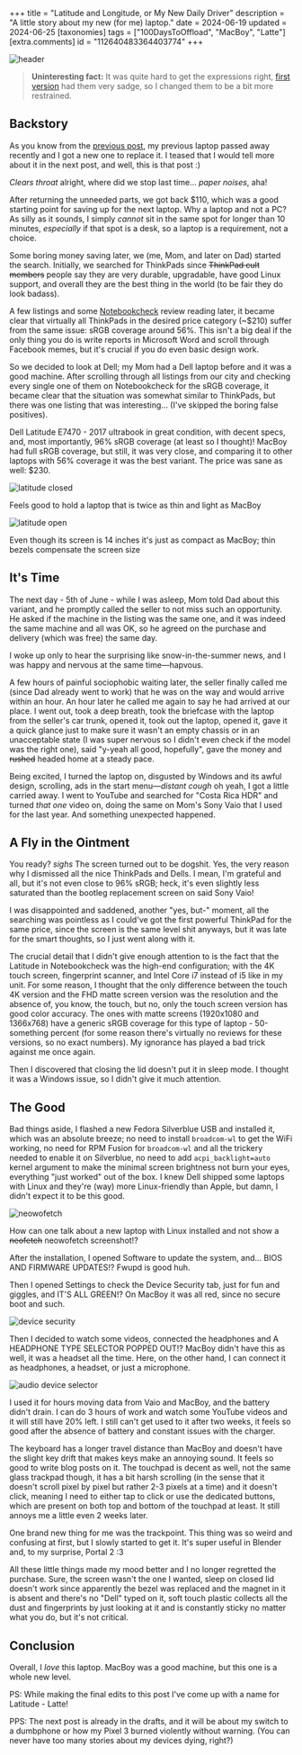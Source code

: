 +++
title = "Latitude and Longitude, or My New Daily Driver"
description = "A little story about my new (for me) laptop."
date = 2024-06-19
updated = 2024-06-25
[taxonomies]
tags = ["100DaysToOffload", "MacBoy", "Latte"]
[extra.comments]
id = "112640483364403774"
+++

![header](header.png)

> **Uninteresting fact:** It was quite hard to get the expressions right, [first version](https://codeberg.org/daudix/website/src/commit/e39dd708a4d39012ce54f23673cb13460210bc75/content/blog/not-that-latitude/header.png) had them very sadge, so I changed them to be a bit more restrained.

## Backstory

As you know from the [previous post](@/blog/macboy-chronicles/index.md), my previous laptop passed away recently and I got a new one to replace it. I teased that I would tell more about it in the next post, and well, this is that post :)

*Clears throat* alright, where did we stop last time... *paper noises*, aha!

After returning the unneeded parts, we got back $110, which was a good starting point for saving up for the next laptop. Why a laptop and not a PC? As silly as it sounds, I simply *cannot* sit in the same spot for longer than 10 minutes, *especially* if that spot is a desk, so a laptop is a requirement, not a choice.

Some boring money saving later, we (me, Mom, and later on Dad) started the search. Initially, we searched for ThinkPads since ~~ThinkPad cult members~~ people say they are very durable, upgradable, have good Linux support, and overall they are the best thing in the world (to be fair they do look badass).

A few listings and some [Notebookcheck](https://www.notebookcheck.net) review reading later, it became clear that virtually all ThinkPads in the desired price category (~$210) suffer from the same issue: sRGB coverage around 56%. This isn't a big deal if the only thing you do is write reports in Microsoft Word and scroll through Facebook memes, but it's crucial if you do even basic design work.

So we decided to look at Dell; my Mom had a Dell laptop before and it was a good machine. After scrolling through all listings from our city and checking every single one of them on Notebookcheck for the sRGB coverage, it became clear that the situation was somewhat similar to ThinkPads, but there was one listing that was interesting... (I've skipped the boring false positives).

Dell Latitude E7470 - 2017 ultrabook in great condition, with decent specs, and, most importantly, 96% sRGB coverage (at least so I thought)! MacBoy had full sRGB coverage, but still, it was very close, and comparing it to other laptops with 56% coverage it was the best variant. The price was sane as well: $230.

![latitude closed](./latitude-closed.jpg)
<figcaption>Feels good to hold a laptop that is twice as thin and light as MacBoy</figcaption>

![latitude open](./latitude-open.jpg)
<figcaption>Even though its screen is 14 inches it's just as compact as MacBoy; thin bezels compensate the screen size</figcaption>

## It's Time

The next day - 5th of June - while I was asleep, Mom told Dad about this variant, and he promptly called the seller to not miss such an opportunity. He asked if the machine in the listing was the same one, and it was indeed the same machine and all was OK, so he agreed on the purchase and delivery (which was free) the same day.

I woke up only to hear the surprising like snow-in-the-summer news, and I was happy and nervous at the same time—hapvous.

A few hours of painful sociophobic waiting later, the seller finally called me (since Dad already went to work) that he was on the way and would arrive within an hour. An hour later he called me again to say he had arrived at our place. I went out, took a deep breath, took the briefcase with the laptop from the seller's car trunk, opened it, took out the laptop, opened it, gave it a quick glance just to make sure it wasn't an empty chassis or in an unacceptable state (I was super nervous so I didn't even check if the model was the right one), said "y-yeah all good, hopefully", gave the money and ~~rushed~~ headed home at a steady pace.

Being excited, I turned the laptop on, disgusted by Windows and its awful design, scrolling, ads in the start menu—*distant cough* oh yeah, I got a little carried away. I went to YouTube and searched for "Costa Rica HDR" and turned *that one* video on, doing the same on Mom's Sony Vaio that I used for the last year. And something unexpected happened.

## A Fly in the Ointment

You ready? *sighs* The screen turned out to be dogshit. Yes, the very reason why I dismissed all the nice ThinkPads and Dells. I mean, I'm grateful and all, but it's not even close to 96% sRGB; heck, it's even slightly less saturated than the bootleg replacement screen on said Sony Vaio!

I was disappointed and saddened, another "yes, but-" moment, all the searching was pointless as I could've got the first powerful ThinkPad for the same price, since the screen is the same level shit anyways, but it was late for the smart thoughts, so I just went along with it.

The crucial detail that I didn't give enough attention to is the fact that the Latitude in Notebookcheck was the high-end configuration; with the 4K touch screen, fingerprint scanner, and Intel Core i7 instead of i5 like in my unit. For some reason, I thought that the only difference between the touch 4K version and the FHD matte screen version was the resolution and the absence of, you know, the touch, but no, only the touch screen version has good color accuracy. The ones with matte screens (1920x1080 and 1366x768) have a generic sRGB coverage for this type of laptop - 50-something percent (for some reason there's virtually no reviews for these versions, so no exact numbers). My ignorance has played a bad trick against me once again.

Then I discovered that closing the lid doesn't put it in sleep mode. I thought it was a Windows issue, so I didn't give it much attention.

## The Good

Bad things aside, I flashed a new Fedora Silverblue USB and installed it, which was an absolute breeze; no need to install `broadcom-wl` to get the WiFi working, no need for RPM Fusion for `broadcom-wl` and all the trickery needed to enable it on Silverblue, no need to add `acpi_backlight=auto` kernel argument to make the minimal screen brightness not burn your eyes, everything "just worked" out of the box. I knew Dell shipped some laptops with Linux and they're (way) more Linux-friendly than Apple, but damn, I didn't expect it to be this good.

![neowofetch](neowofetch.png#transparent)
<figcaption>How can one talk about a new laptop with Linux installed and not show a <del>neofetch</del> neowofetch screenshot!?</figcaption>

After the installation, I opened Software to update the system, and... BIOS AND FIRMWARE UPDATES!? Fwupd is good huh.

Then I opened Settings to check the Device Security tab, just for fun and giggles, and IT'S ALL GREEN!? On MacBoy it was all red, since no secure boot and such.

![device security](device-security.png#transparent)

Then I decided to watch some videos, connected the headphones and A HEADPHONE TYPE SELECTOR POPPED OUT!? MacBoy didn't have this as well, it was a headset all the time. Here, on the other hand, I can connect it as headphones, a headset, or just a microphone.

![audio device selector](audio-device-selector.png)

I used it for hours moving data from Vaio and MacBoy, and the battery didn't drain. I can do 3 hours of work and watch some YouTube videos and it will still have 20% left. I still can't get used to it after two weeks, it feels so good after the absence of battery and constant issues with the charger.

The keyboard has a longer travel distance than MacBoy and doesn't have the slight key drift that makes keys make an annoying sound. It feels so good to write blog posts on it. The touchpad is decent as well, not the same glass trackpad though, it has a bit harsh scrolling (in the sense that it doesn't scroll pixel by pixel but rather 2-3 pixels at a time) and it doesn't click, meaning I need to either tap to click or use the dedicated buttons, which are present on both top and bottom of the touchpad at least. It still annoys me a little even 2 weeks later.

One brand new thing for me was the trackpoint. This thing was so weird and confusing at first, but I slowly started to get it. It's super useful in Blender and, to my surprise, Portal 2 :3

All these little things made my mood better and I no longer regretted the purchase. Sure, the screen wasn't the one I wanted, sleep on closed lid doesn't work since apparently the bezel was replaced and the magnet in it is absent and there's no "Dell" typed on it, soft touch plastic collects all the dust and fingerprints by just looking at it and is constantly sticky no matter what you do, but it's not critical.

## Conclusion

Overall, I *love* this laptop. MacBoy was a good machine, but this one is a whole new level.

PS: While making the final edits to this post I've come up with a name for Latitude - Latte!

PPS: The next post is already in the drafts, and it will be about my switch to a dumbphone or how my Pixel 3 burned violently without warning. (You can never have too many stories about my devices dying, right?)
